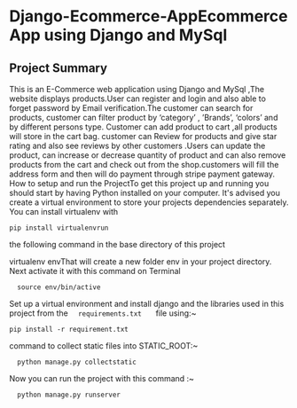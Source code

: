 # Django-Ecommerce-AppEcommerce App using Django and MySql
##              Project Summary
This is an E-Commerce web application using Django and MySql ,The website displays products.User can register and login and also able to forget password by Email verification.The customer can search for products, customer can filter product by ‘category’ , ’Brands’, ‘colors’ and by different persons type. Customer can add product to cart ,all products will store in the cart bag. customer can Review for products and give star rating and also see reviews by other customers .Users can update the product, can increase or decrease quantity of product and can also remove products from the cart and check out from the shop.customers will fill the address form and then will do payment through stripe payment gateway.
How to setup and run the ProjectTo get this project up and running you should start by having Python installed on your computer. It's advised you create a virtual environment to store your projects dependencies separately. You can install virtualenv with  


    pip install virtualenvrun
the following command in the base directory of this project  

virtualenv envThat will create a new folder env in your project directory. Next activate it with this command on Terminal    
      
      source env/bin/active
Set up a virtual environment and install django and the libraries used in this project from the ```   requirements.txt    ```  file using:~ 

    pip install -r requirement.txt
command to collect static files into STATIC_ROOT:~  
      
      python manage.py collectstatic        

Now you can run the project with this command :~           
    
      python manage.py runserver
